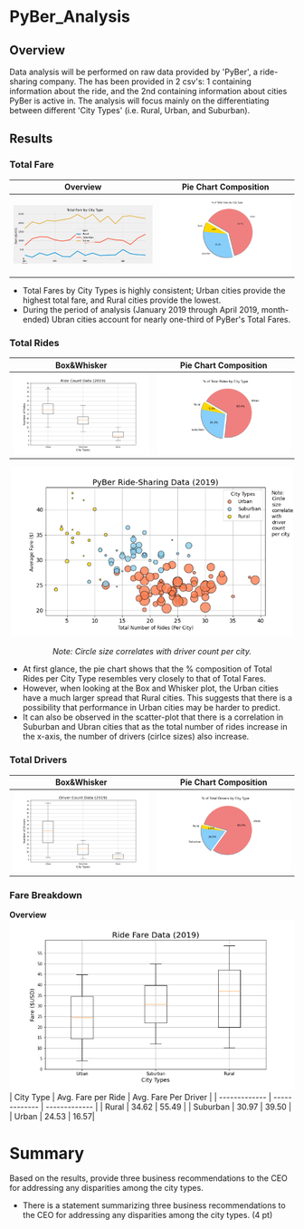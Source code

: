 # PyBer_Analysis

## Overview
Data analysis will be performed on raw data provided by 'PyBer', a ride-sharing company. The has been provided in 2 csv's: 1 containing information about the ride, and the 2nd containing information about cities PyBer is active in. The analysis will focus mainly on the differentiating between different 'City Types' (i.e. Rural, Urban, and Suburban).


## Results
### Total Fare

| Overview | Pie Chart Composition |
| ------------- | ------------- |
| ![Graphical Representation](analysis/PyBer_fare_summary.png) | ![](analysis/Fig5.png) |

- Total Fares by City Types is highly consistent; Urban cities provide the highest total fare, and Rural cities provide the lowest.
- During the period of analysis (January 2019 through April 2019, month-ended) Ubran cities account for nearly one-third of PyBer's Total Fares.

### Total Rides
| Box&Whisker | Pie Chart Composition |
| ------------- | ------------- |
|![](analysis/Fig2.png) | ![](analysis/Fig6.png) |

<p align="center">
  <img width="500" height="300" src="analysis/Fig1.png">
</p>
<p align="center">
<i>Note: Circle size correlates with driver count per city.</i>
</p>

- At first glance, the pie chart shows that the % composition of Total Rides per City Type resembles very closely to that of Total Fares.
- However, when looking at the Box and Whisker plot, the Urban cities have a much larger spread that Rural cities. This suggests that there is a possibility that performance in Urban cities may be harder to predict.
- It can also be observed in the scatter-plot that there is a correlation in Suburban and Ubran cities that as the total number of rides increase in the x-axis, the number of drivers (cirlce sizes) also increase.


### Total Drivers

| Box&Whisker | Pie Chart Composition |
| ------------- | ------------- |
|![](analysis/Fig4.png) | ![](analysis/Fig7.png) |



### Fare Breakdown
<b>Overview</b><br>
![](analysis/Fig3.png) 
| City Type  | Avg. Fare per Ride | Avg. Fare Per Driver |
| ------------- | ------------- | ------------- |
| Rural | 34.62 | 55.49 |
| Suburban | 30.97 | 39.50 |
| Urban | 24.53 | 16.57|

# Summary
Based on the results, provide three business recommendations to the CEO for addressing any disparities among the city types.
- There is a statement summarizing three business recommendations to the CEO for addressing any disparities among the city types. (4 pt)
